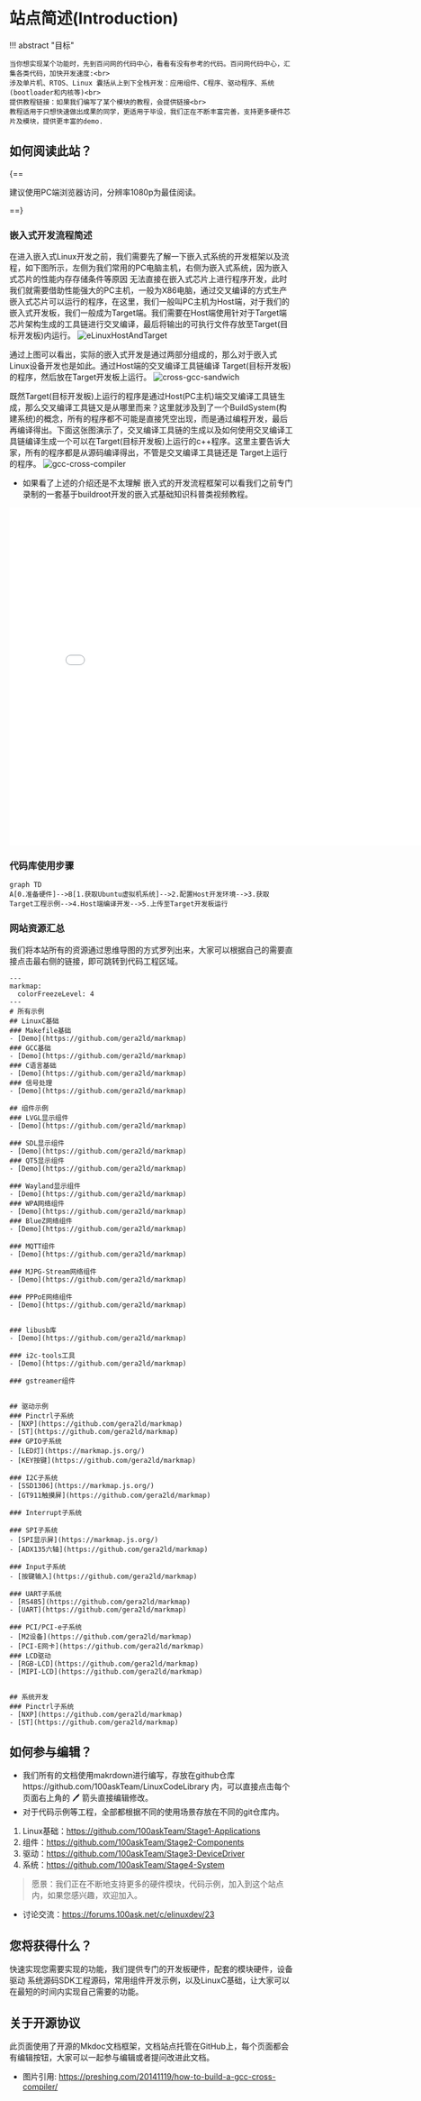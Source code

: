 # 站点简述(Introduction)

!!! abstract "目标"

    当你想实现某个功能时，先到百问网的代码中心，看看有没有参考的代码。百问网代码中心，汇集各类代码，加快开发速度:<br>
    涉及单片机、RTOS、Linux 囊括从上到下全栈开发：应用组件、C程序、驱动程序、系统(bootloader和内核等)<br>
    提供教程链接：如果我们编写了某个模块的教程，会提供链接<br>
    教程适用于只想快速做出成果的同学，更适用于毕设，我们正在不断丰富完善，支持更多硬件芯片及模块，提供更丰富的demo.





## 如何阅读此站？

{==

建议使用PC端浏览器访问，分辨率1080p为最佳阅读。

==}

### 嵌入式开发流程简述
  在进入嵌入式Linux开发之前，我们需要先了解一下嵌入式系统的开发框架以及流程，如下图所示，左侧为我们常用的PC电脑主机，右侧为嵌入式系统，因为嵌入式芯片的性能内存存储条件等原因 无法直接在嵌入式芯片上进行程序开发，此时我们就需要借助性能强大的PC主机，一般为X86电脑，通过交叉编译的方式生产 嵌入式芯片可以运行的程序，在这里，我们一般叫PC主机为Host端，对于我们的嵌入式开发板，我们一般成为Target端。我们需要在Host端使用针对于Target端芯片架构生成的工具链进行交叉编译，最后将输出的可执行文件存放至Target(目标开发板)内运行。
![eLinuxHostAndTarget](https://cdn.staticaly.com/gh/DongshanPI/LinuxCodeLibrary-Photos@master/eLinuxHostAndTarget.jpg)

  通过上图可以看出，实际的嵌入式开发是通过两部分组成的，那么对于嵌入式Linux设备开发也是如此。通过Host端的交叉编译工具链编译 Target(目标开发板)的程序，然后放在Target开发板上运行。
![cross-gcc-sandwich](https://cdn.staticaly.com/gh/DongshanPI/LinuxCodeLibrary-Photos@master/cross-gcc-sandwich.png)  

  既然Target(目标开发板)上运行的程序是通过Host(PC主机)端交叉编译工具链生成，那么交叉编译工具链又是从哪里而来？这里就涉及到了一个BuildSystem(构建系统)的概念，所有的程序都不可能是直接凭空出现，而是通过编程开发，最后再编译得出。下面这张图演示了，交叉编译工具链的生成以及如何使用交叉编译工具链编译生成一个可以在Target(目标开发板)上运行的c++程序。这里主要告诉大家，所有的程序都是从源码编译得出，不管是交叉编译工具链还是 Target上运行的程序。
![gcc-cross-compiler](https://cdn.staticaly.com/gh/DongshanPI/LinuxCodeLibrary-Photos@master/gcc-cross-compiler.png)

* 如果看了上述的介绍还是不太理解 嵌入式的开发流程框架可以看我们之前专门录制的一套基于buildroot开发的嵌入式基础知识科普类视频教程。
<iframe width="800px" height="600px" src="//player.bilibili.com/player.html?aid=897646032&bvid=BV1VN4y137Tf&cid=753046575&page=9" scrolling="no" border="0" frameborder="no" framespacing="0" allowfullscreen="true"> </iframe>


### 代码库使用步骤


``` mermaid
graph TD
A[0.准备硬件]-->B[1.获取Ubuntu虚拟机系统]-->2.配置Host开发环境-->3.获取Target工程示例-->4.Host端编译开发-->5.上传至Target开发板运行
```


### 网站资源汇总

我们将本站所有的资源通过思维导图的方式罗列出来，大家可以根据自己的需要直接点击最右侧的链接，即可跳转到代码工程区域。


```markmap
---
markmap:
  colorFreezeLevel: 4
---
# 所有示例
## LinuxC基础
### Makefile基础
- [Demo](https://github.com/gera2ld/markmap)
### GCC基础
- [Demo](https://github.com/gera2ld/markmap)
### C语言基础
- [Demo](https://github.com/gera2ld/markmap)
### 信号处理
- [Demo](https://github.com/gera2ld/markmap)

## 组件示例
### LVGL显示组件
- [Demo](https://github.com/gera2ld/markmap)

### SDL显示组件
- [Demo](https://github.com/gera2ld/markmap)
### QT5显示组件
- [Demo](https://github.com/gera2ld/markmap)

### Wayland显示组件
- [Demo](https://github.com/gera2ld/markmap)
### WPA网络组件
- [Demo](https://github.com/gera2ld/markmap)
### BlueZ网络组件
- [Demo](https://github.com/gera2ld/markmap)

### MQTT组件
- [Demo](https://github.com/gera2ld/markmap)

### MJPG-Stream网络组件
- [Demo](https://github.com/gera2ld/markmap)

### PPPoE网络组件
- [Demo](https://github.com/gera2ld/markmap)


### libusb库
- [Demo](https://github.com/gera2ld/markmap)

### i2c-tools工具
- [Demo](https://github.com/gera2ld/markmap)

### gstreamer组件


## 驱动示例
### Pinctrl子系统
- [NXP](https://github.com/gera2ld/markmap)
- [ST](https://github.com/gera2ld/markmap)
### GPIO子系统
- [LED灯](https://markmap.js.org/)
- [KEY按键](https://github.com/gera2ld/markmap)

### I2C子系统
- [SSD1306](https://markmap.js.org/)
- [GT911触摸屏](https://github.com/gera2ld/markmap)

### Interrupt子系统

### SPI子系统
- [SPI显示屏](https://markmap.js.org/)
- [ADX135六轴](https://github.com/gera2ld/markmap)

### Input子系统
- [按键输入](https://github.com/gera2ld/markmap)

### UART子系统
- [RS485](https://github.com/gera2ld/markmap)
- [UART](https://github.com/gera2ld/markmap)

### PCI/PCI-e子系统
- [M2设备](https://github.com/gera2ld/markmap)
- [PCI-E网卡](https://github.com/gera2ld/markmap)
### LCD驱动
- [RGB-LCD](https://github.com/gera2ld/markmap)
- [MIPI-LCD](https://github.com/gera2ld/markmap)


## 系统开发
### Pinctrl子系统
- [NXP](https://github.com/gera2ld/markmap)
- [ST](https://github.com/gera2ld/markmap)
```

## 如何参与编辑？

* 我们所有的文档使用makrdown进行编写，存放在github仓库https://github.com/100askTeam/LinuxCodeLibrary 内，可以直接点击每个页面右上角的 🖊 箭头直接编辑修改。
* 对于代码示例等工程，全部都根据不同的使用场景存放在不同的git仓库内。

1. Linux基础：https://github.com/100askTeam/Stage1-Applications
2. 组件：https://github.com/100askTeam/Stage2-Components
3. 驱动：https://github.com/100askTeam/Stage3-DeviceDriver
4. 系统：https://github.com/100askTeam/Stage4-System

> 愿景：我们正在不断地支持更多的硬件模块，代码示例，加入到这个站点内，如果您感兴趣，欢迎加入。

* 讨论交流：https://forums.100ask.net/c/elinuxdev/23


## 您将获得什么？
快速实现您需要实现的功能，我们提供专门的开发板硬件，配套的模块硬件，设备驱动 系统源码SDK工程源码，常用组件开发示例，以及LinuxC基础，让大家可以在最短的时间内实现自己需要的功能。


## 关于开源协议
  此页面使用了开源的Mkdoc文档框架，文档站点托管在GitHub上，每个页面都会有编辑按钮，大家可以一起参与编辑或者提问改进此文档。
* 图片引用: https://preshing.com/20141119/how-to-build-a-gcc-cross-compiler/